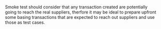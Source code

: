 Smoke test should consider that any transaction created are potentially going to reach the real suppliers, therfore it may be ideal to prepare upfront some basing transactions that are expected to reach out suppliers and use those as test cases.  